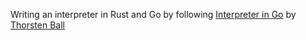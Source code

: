 Writing an interpreter in Rust and Go by following [Interpreter in Go](https://interpreterbook.com/) by [Thorsten Ball](http://thorstenball.com/)